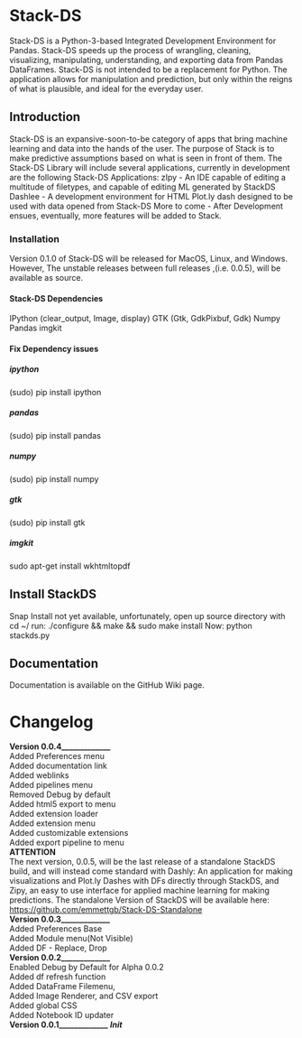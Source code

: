 # Stack-DS
Stack-DS is a Python-3-based Integrated Development Environment for Pandas. Stack-DS speeds up the process of wrangling, cleaning, visualizing, manipulating, understanding, and exporting data from Pandas DataFrames. Stack-DS is not intended to be a replacement for Python. The application allows for manipulation and prediction, but only within the reigns of what is plausible, and ideal for the everyday user.
## Introduction
Stack-DS is an expansive-soon-to-be category of apps that bring machine learning and data into the hands of the user. The purpose of Stack is to make predictive assumptions based on what is seen in front of them. The Stack-DS Library will include several applications, currently in development are the following Stack-DS Applications:
zIpy - An IDE capable of editing a multitude of filetypes, and capable of editing ML generated by StackDS
Dashlee - A development environment for HTML Plot.ly dash designed to be used with data opened from Stack-DS
More to come - After Development ensues, eventually, more features will be added to Stack.
### Installation
Version 0.1.0 of Stack-DS will be released for MacOS, Linux, and Windows. However, The unstable releases between full releases ,(i.e. 0.0.5), will be available as source.
#### Stack-DS Dependencies
IPython (clear_output, Image, display)
GTK (Gtk, GdkPixbuf, Gdk)
Numpy
Pandas
imgkit
#### Fix Dependency issues
##### ipython
(sudo) pip install ipython
##### pandas
(sudo) pip install pandas
##### numpy
(sudo) pip install numpy
##### gtk
(sudo) pip install gtk
##### imgkit
sudo apt-get install wkhtmltopdf
## Install StackDS
Snap Install not yet available, unfortunately,
open up source directory with cd ~/
run:
./configure && make && sudo make install
Now:
python stackds.py
## Documentation
Documentation is available on the GitHub Wiki page.
# Changelog
**Version 0.0.4_____________** \
Added Preferences menu \
Added documentation link \
Added weblinks \
Added pipelines menu \
Removed Debug by default \
Added html5 export to menu \
Added extension loader \
Added extension menu \
Added customizable extensions \
Added export pipeline to menu \
**ATTENTION** \
The next version, 0.0.5, will be the last release of a standalone StackDS build, and will instead come standard with Dashly: An application for making visualizations and Plot.ly Dashes with DFs directly through StackDS, and Zipy, an easy to use interface for applied machine learning for making predictions. The standalone Version of StackDS will be available here:
https://github.com/emmettgb/Stack-DS-Standalone \
**Version 0.0.3_____________** \
Added Preferences Base \
Added Module menu(Not Visible) \
Added DF - Replace, Drop \
**Version 0.0.2_____________** \
Enabled Debug by Default for Alpha 0.0.2 \
Added df refresh function \
Added DataFrame Filemenu, \
Added Image Renderer, and CSV export \
Added global CSS \
Added Notebook ID updater \
**Version 0.0.1_____________**
___Init___
